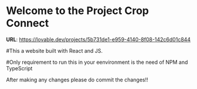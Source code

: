 
# Welcome to the Project Crop Connect
**URL**: https://lovable.dev/projects/5b731de1-e959-4140-8f08-142c6d01c844

#This a website built with React and JS.

#Only requirement to run this in your eenvironment is the need of NPM and TypeScript

After making any changes please do commit the changes!!






